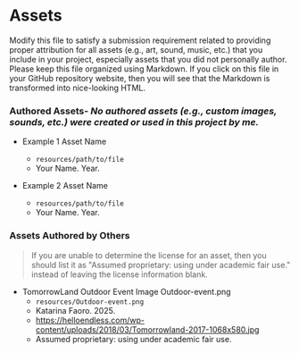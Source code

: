 # Assets

Modify this file to satisfy a submission requirement related to providing
proper attribution for all assets (e.g., art, sound, music, etc.) that
you include in your project, especially assets that you did not personally
author. Please keep this file organized using Markdown. If you click on
this file in your GitHub repository website, then you will see that the
Markdown is transformed into nice-looking HTML.

### Authored Assets- *No authored assets (e.g., custom images, sounds, etc.) were created or used in this project by me.*

* Example 1 Asset Name
  - `resources/path/to/file`
  - Your Name. Year.

* Example 2 Asset Name
  - `resources/path/to/file`
  - Your Name. Year.


### Assets Authored by Others

> If you are unable to determine the license for an asset, then
> you should list it as "Assumed proprietary: using under academic fair use."
> instead of leaving the license information blank.

* TomorrowLand Outdoor Event Image Outdoor-event.png
  - `resources/Outdoor-event.png`
  - Katarina Faoro. 2025.
  - https://helloendless.com/wp-content/uploads/2018/03/Tomorrowland-2017-1068x580.jpg
  - Assumed proprietary: using under academic fair use.
